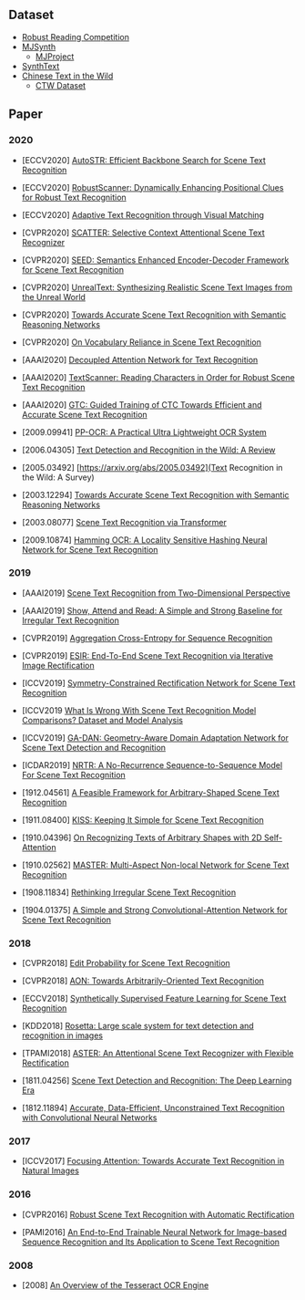 ## Dataset
- [Robust Reading Competition](https://rrc.cvc.uab.es/)
- [MJSynth](http://www.robots.ox.ac.uk/~vgg/data/text/)
  - [MJProject](http://www.robots.ox.ac.uk/~vgg/research/text/)
- [SynthText](https://github.com/ankush-me/SynthText)
- [Chinese Text in the Wild](https://arxiv.org/abs/1803.00085)
  - [CTW Dataset](https://ctwdataset.github.io)

## Paper
### 2020

- [ECCV2020] [AutoSTR: Efficient Backbone Search for Scene Text Recognition](https://arxiv.org/abs/2003.06567)

- [ECCV2020] [RobustScanner: Dynamically Enhancing Positional Clues for Robust Text Recognition](https://arxiv.org/abs/2007.07542)

- [ECCV2020] [Adaptive Text Recognition through Visual Matching](https://arxiv.org/abs/2009.06610)

- [CVPR2020] [SCATTER: Selective Context Attentional Scene Text Recognizer](https://arxiv.org/abs/2003.11288)

- [CVPR2020] [SEED: Semantics Enhanced Encoder-Decoder Framework for Scene Text Recognition](https://arxiv.org/abs/2005.10977)

- [CVPR2020] [UnrealText: Synthesizing Realistic Scene Text Images from the Unreal World](https://arxiv.org/abs/2003.10608)

- [CVPR2020] [Towards Accurate Scene Text Recognition with Semantic Reasoning Networks](https://arxiv.org/abs/2003.12294)

- [CVPR2020] [On Vocabulary Reliance in Scene Text Recognition](https://arxiv.org/abs/2005.03959)

- [AAAI2020] [Decoupled Attention Network for Text Recognition](https://arxiv.org/abs/1912.10205)

- [AAAI2020] [TextScanner: Reading Characters in Order for Robust Scene Text Recognition](https://arxiv.org/abs/1912.12422)

- [AAAI2020] [GTC: Guided Training of CTC Towards Efficient and Accurate Scene Text Recognition](https://arxiv.org/abs/2002.01276)

- [2009.09941] [PP-OCR: A Practical Ultra Lightweight OCR System](https://arxiv.org/abs/2009.09941)

- [2006.04305] [Text Detection and Recognition in the Wild: A Review](https://arxiv.org/abs/2006.04305)

- [2005.03492] [https://arxiv.org/abs/2005.03492](Text Recognition in the Wild: A Survey)

- [2003.12294] [Towards Accurate Scene Text Recognition with Semantic Reasoning Networks](https://arxiv.org/abs/2003.12294)

- [2003.08077] [Scene Text Recognition via Transformer](https://arxiv.org/abs/2003.08077)

- [2009.10874] [Hamming OCR: A Locality Sensitive Hashing Neural Network for Scene Text Recognition](https://arxiv.org/abs/2009.10874)

### 2019

- [AAAI2019] [Scene Text Recognition from Two-Dimensional Perspective](https://arxiv.org/abs/1809.06508)

- [AAAI2019] [Show, Attend and Read: A Simple and Strong Baseline for Irregular Text Recognition](https://arxiv.org/abs/1811.00751)

- [CVPR2019] [Aggregation Cross-Entropy for Sequence Recognition](https://arxiv.org/abs/1904.08364)

- [CVPR2019] [ESIR: End-To-End Scene Text Recognition via Iterative Image Rectification](http://openaccess.thecvf.com/content_CVPR_2019/html/Zhan_ESIR_End-To-End_Scene_Text_Recognition_via_Iterative_Image_Rectification_CVPR_2019_paper.html)

- [ICCV2019] [Symmetry-Constrained Rectification Network for Scene Text Recognition](http://openaccess.thecvf.com/content_ICCV_2019/html/Yang_Symmetry-Constrained_Rectification_Network_for_Scene_Text_Recognition_ICCV_2019_paper.html)

- [ICCV2019 [What Is Wrong With Scene Text Recognition Model Comparisons? Dataset and Model Analysis](https://arxiv.org/abs/1904.01906)

- [ICCV2019] [GA-DAN: Geometry-Aware Domain Adaptation Network for Scene Text Detection and Recognition](http://openaccess.thecvf.com/content_ICCV_2019/html/Zhan_GA-DAN_Geometry-Aware_Domain_Adaptation_Network_for_Scene_Text_Detection_and_ICCV_2019_paper.html)

- [ICDAR2019] [NRTR: A No-Recurrence Sequence-to-Sequence Model For Scene Text Recognition](https://arxiv.org/abs/1806.00926)

- [1912.04561] [A Feasible Framework for Arbitrary-Shaped Scene Text Recognition](https://arxiv.org/abs/1912.04561)

- [1911.08400] [KISS: Keeping It Simple for Scene Text Recognition](https://arxiv.org/abs/1911.08400)

- [1910.04396] [On Recognizing Texts of Arbitrary Shapes with 2D Self-Attention](https://arxiv.org/abs/1910.04396)

- [1910.02562] [MASTER: Multi-Aspect Non-local Network for Scene Text Recognition](https://arxiv.org/abs/1910.02562)

- [1908.11834] [Rethinking Irregular Scene Text Recognition](https://arxiv.org/abs/1908.11834)

- [1904.01375] [A Simple and Strong Convolutional-Attention Network
for Scene Text Recognition](https://arxiv.org/abs/1904.01375)

### 2018

- [CVPR2018] [Edit Probability for Scene Text Recognition](https://arxiv.org/abs/1805.03384)

- [CVPR2018] [AON: Towards Arbitrarily-Oriented Text Recognition](https://arxiv.org/abs/1711.04226)

- [ECCV2018] [Synthetically Supervised Feature Learning for
Scene Text Recognition](http://openaccess.thecvf.com/content_ECCV_2018/papers/Yang_Liu_Synthetically_Supervised_Feature_ECCV_2018_paper.pdf)

- [KDD2018] [Rosetta: Large scale system for text detection and recognition in images](https://arxiv.org/abs/1910.05085)

- [TPAMI2018] [ASTER: An Attentional Scene Text Recognizer with Flexible Rectification
](https://www.researchgate.net/publication/325993414_ASTER_An_Attentional_Scene_Text_Recognizer_with_Flexible_Rectification)

- [1811.04256] [Scene Text Detection and Recognition:
The Deep Learning Era](https://arxiv.org/abs/1811.04256)

- [1812.11894] [Accurate, Data-Efficient, Unconstrained Text
Recognition with Convolutional Neural Networks](https://arxiv.org/abs/1812.11894)

### 2017

- [ICCV2017] [Focusing Attention: Towards Accurate Text Recognition in Natural Images](https://arxiv.org/abs/1709.02054)

### 2016

- [CVPR2016] [Robust Scene Text Recognition with Automatic Rectification
](https://arxiv.org/abs/1603.03915)

- [PAMI2016] [An End-to-End Trainable Neural Network for Image-based Sequence Recognition and Its Application to Scene Text Recognition](https://arxiv.org/abs/1507.05717)

### 2008

- [2008] [An Overview of the Tesseract OCR Engine](https://static.googleusercontent.com/media/research.google.com/zh-CN//pubs/archive/33418.pdf)
